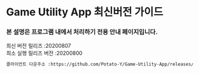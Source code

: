 # Game Utility App 최신버전 가이드
### 본 설명은 프로그램 내에서 처리하기 전용 안내 페이지입니다.

최신 버전 릴리즈 :20200807<br>
최소 실행 릴리즈 버전 :20200800<br>
```txt
클라이언트 다운주소 :https://github.com/Potato-Y/Game-Utility-App/releases/download/v0.1.4/UpdateClient.exe입니다.
```
